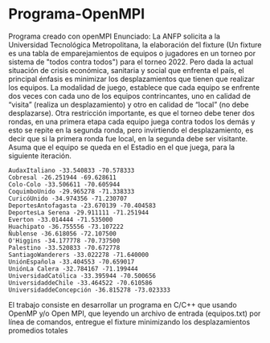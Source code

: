 # Programa-OpenMPI
Programa creado con openMPI
Enunciado:
La ANFP solicita a la Universidad Tecnológica Metropolitana, la elaboración del fixture (Un fixture
es una tabla de emparejamientos de equipos o jugadores en un torneo por sistema de "todos
contra todos") para el torneo 2022. Pero dada la actual situación de crisis económica, sanitaria y
social que enfrenta el país, el principal énfasis es minimizar los desplazamientos que tienen que
realizar los equipos.
La modalidad de juego, establece que cada equipo se enfrente dos veces con cada uno de los
equipos contrincantes, uno en calidad de “visita” (realiza un desplazamiento) y otro en calidad de
“local” (no debe desplazarse).
Otra restricción importante, es que el torneo debe tener dos rondas, en una primera etapa cada
equipo juega contra todos los demás y esto se repite en la segunda ronda, pero invirtiendo el
desplazamiento, es decir que si la primera ronda fue local, en la segunda debe ser visitante.
Asuma que el equipo se queda en el Estadio en el que juega, para la siguiente iteración.

```
AudaxItaliano -33.540833 -70.578333
Cobresal -26.251944 -69.628611
Colo-Colo -33.506611 -70.605944
CoquimboUnido -29.965278 -71.338333
CuricóUnido -34.974356 -71.230707
DeportesAntofagasta -23.670139 -70.404583
DeportesLa Serena -29.911111 -71.251944
Everton -33.014444 -71.535000
Huachipato -36.755556 -73.107222
Ñublense -36.618056 -72.107500
O'Higgins -34.177778 -70.737500
Palestino -33.520833 -70.672778
SantiagoWanderers -33.022278 -71.640000
UniónEspañola -33.404553 -70.659017
UniónLa Calera -32.784167 -71.199444
UniversidadCatólica -33.395944 -70.500656
UniversidaddeChile -33.464522 -70.610586
UniversidaddeConcepción -36.815278 -73.023333

```

El trabajo consiste en desarrollar un programa en C/C++ que usando OpenMP y/o Open MPI, que
leyendo un archivo de entrada (equipos.txt) por línea de comandos, entregue el fixture
minimizando los desplazamientos promedios totales
